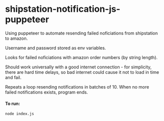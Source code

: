 # shipstation-notification-js-puppeteer
Using puppeteer to automate resending failed noficiations from shipstation to amazon.

Username and password stored as env variables.

Looks for failed noficiations with amazon order numbers (by string length).

Should work universally with a good internet connection - for simplicity, there are hard time delays, so bad internet could cause it not to load in time and fail.

Repeats a loop resending notifications in batches of 10. When no more failed notifications exists, program ends.

#### To run:
```
node index.js
```